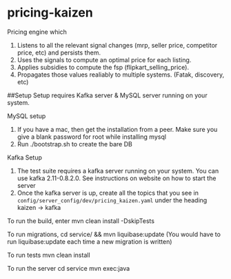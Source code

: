 # pricing-kaizen
Pricing engine which<br>
1. Listens to all the relevant signal changes (mrp, seller price, competitor price, etc) and persists them.<br>
2. Uses the signals to compute an optimal price for each listing.<br>
3. Applies subsidies to compute the fsp (flipkart_selling_price).<br>
4. Propagates those values realiably to multiple systems. (Fatak, discovery, etc)<br>

##Setup
Setup requires Kafka server & MySQL server running on your system.

MySQL setup
1. If you have a mac, then get the installation from a peer. Make sure you give a blank password for root while installing mysql
2. Run ./bootstrap.sh to create the bare DB

Kafka Setup
1. The test suite requires a kafka server running on your system. You can use kafka 2.11-0.8.2.0. See instructions on website on how to start the server
2. Once the kafka server is up, create all the topics that you see in `config/server_config/dev/pricing_kaizen.yaml` under the heading kaizen -> kafka

To run the build, enter
mvn clean install -DskipTests

To run migrations,
cd service/ && mvn liquibase:update (You would have to run liquibase:update each time a new migration is written)

To run tests
mvn clean install

To run the server
cd service
mvn exec:java
